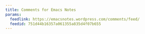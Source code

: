 ```yaml
---
title: Comments for Emacs Notes
params:
  feedlink: https://emacsnotes.wordpress.com/comments/feed/
  feedid: 751d44b16357a061355a835d4f07b655
---
```

